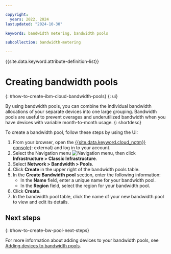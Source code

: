 ```yaml
---

copyright:
  years: 2022, 2024
lastupdated: "2024-10-30"

keywords: bandwidth metering, bandwidth pools

subcollection: bandwidth-metering

---
```


{{site.data.keyword.attribute-definition-list}}

# Creating bandwidth pools 
{: #how-to-create-ibm-cloud-bandwidth-pools}
{: ui}

By using bandwidth pools, you can combine the individual bandwidth allocations of your separate devices into one large grouping. Bandwidth pools are useful to prevent overages and underutilized bandwidth when you have devices with variable month-to-month usage. 
{: shortdesc}

To create a bandwidth pool, follow these steps by using the UI:

1. From your browser, open the [{{site.data.keyword.cloud_notm}} console](/login){: external} and log in to your account.
1. Select the Navigation menu ![Navigation menu](../icons/icon_hamburger.svg), then click **Infrastructure > Classic Infrastructure**.
1. Select **Network > Bandwidth > Pools**.
1. Click **Create** in the upper right of the bandwidth pools table.  
1. In the **Create Bandwidth pool** section, enter the following information:
    - In the **Name** field, enter a unique name for your bandwidth pool.
    - In the **Region** field, select the region for your bandwidth pool.
1. Click **Create**.
1. In the bandwidth pool table, click the name of your new bandwidth pool to view and edit its details. 

## Next steps 
{: #how-to-create-bw-pool-next-steps}

For more information about adding devices to your bandwidth pools, see [Adding devices to bandwidth pools](/docs/bandwidth-metering?topic=bandwidth-metering-how-to-add-devices-to-ibm-cloud-bandwidth-pools&interface=ui).
